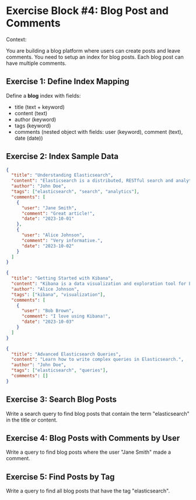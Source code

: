 # Exercise Block #4: Blog Post and Comments

Context:

You are building a blog platform where users can create posts and leave comments. You need to setup an index for blog posts.
Each blog post can have multiple comments.

## Exercise 1: Define Index Mapping

Define a **blog** index with fields:

- title (text + keyword)
- content (text)
- author (keyword)
- tags (keyword)
- comments (nested object with fields: user (keyword), comment (text), date (date))

## Exercise 2: Index Sample Data

```json
{
  "title": "Understanding Elasticsearch",
  "content": "Elasticsearch is a distributed, RESTful search and analytics engine capable of solving a growing number of use cases.",
  "author": "John Doe",
  "tags": ["elasticsearch", "search", "analytics"],
  "comments": [
    {
      "user": "Jane Smith",
      "comment": "Great article!",
      "date": "2023-10-01"
    },
    {
      "user": "Alice Johnson",
      "comment": "Very informative.",
      "date": "2023-10-02"
    }
  ]
}

{
  "title": "Getting Started with Kibana",
  "content": "Kibana is a data visualization and exploration tool for Elasticsearch.",
  "author": "Alice Johnson",
  "tags": ["kibana", "visualization"],
  "comments": [
    {
      "user": "Bob Brown",
      "comment": "I love using Kibana!",
      "date": "2023-10-03"
    }
  ]
}

{
  "title": "Advanced Elasticsearch Queries",
  "content": "Learn how to write complex queries in Elasticsearch.",
  "author": "John Doe",
  "tags": ["elasticsearch", "queries"],
  "comments": []
}
```

## Exercise 3: Search Blog Posts

Write a search query to find blog posts that contain the term "elasticsearch" in the title or content.

## Exercise 4: Blog Posts with Comments by User

Write a query to find blog posts where the user "Jane Smith" made a comment.

## Exercise 5: Find Posts by Tag

Write a query to find all blog posts that have the tag "elasticsearch".
